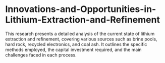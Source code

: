 # Innovations-and-Opportunities-in-Lithium-Extraction-and-Refinement
This research presents a detailed analysis of the current state of lithium extraction and refinement, covering various sources such as brine pools, hard rock, recycled electronics, and coal ash. It outlines the specific methods employed, the capital investment required, and the main challenges faced in each process. 
